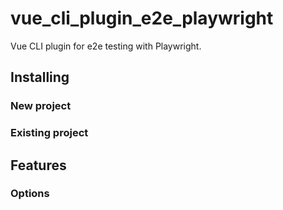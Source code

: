 # vue_cli_plugin_e2e_playwright
Vue CLI plugin for e2e testing with Playwright.

## Installing
### New project
### Existing project
##  Features
### Options
